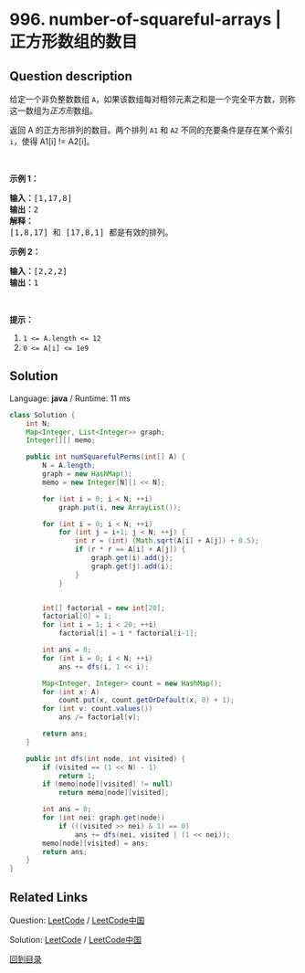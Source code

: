 ﻿# 996. number-of-squareful-arrays | 正方形数组的数目

## Question description

<!--If you want to use the English description, use <p>An array is <strong>squareful</strong> if the sum of every pair of adjacent elements is a <strong>perfect square</strong>.</p>

<p>Given an integer array nums, return <em>the number of permutations of </em><code>nums</code><em> that are <strong>squareful</strong></em>.</p>

<p>Two permutations <code>perm1</code> and <code>perm2</code> are different if there is some index <code>i</code> such that <code>perm1[i] != perm2[i]</code>.</p>

<p>&nbsp;</p>
<p><strong>Example 1:</strong></p>

<pre>
<strong>Input:</strong> nums = [1,17,8]
<strong>Output:</strong> 2
<strong>Explanation:</strong> [1,8,17] and [17,8,1] are the valid permutations.
</pre>

<p><strong>Example 2:</strong></p>

<pre>
<strong>Input:</strong> nums = [2,2,2]
<strong>Output:</strong> 1
</pre>

<p>&nbsp;</p>
<p><strong>Constraints:</strong></p>

<ul>
	<li><code>1 &lt;= nums.length &lt;= 12</code></li>
	<li><code>0 &lt;= nums[i] &lt;= 10<sup>9</sup></code></li>
</ul>
 instead-->
<p>给定一个非负整数数组&nbsp;<code>A</code>，如果该数组每对相邻元素之和是一个完全平方数，则称这一数组为<em>正方形</em>数组。</p>

<p>返回 A 的正方形排列的数目。两个排列 <code>A1</code> 和 <code>A2</code> 不同的充要条件是存在某个索引 <code>i</code>，使得 A1[i] != A2[i]。</p>

<p>&nbsp;</p>

<p><strong>示例 1：</strong></p>

<pre><strong>输入：</strong>[1,17,8]
<strong>输出：</strong>2
<strong>解释：</strong>
[1,8,17] 和 [17,8,1] 都是有效的排列。
</pre>

<p><strong>示例 2：</strong></p>

<pre><strong>输入：</strong>[2,2,2]
<strong>输出：</strong>1
</pre>

<p>&nbsp;</p>

<p><strong>提示：</strong></p>

<ol>
	<li><code>1 &lt;= A.length &lt;= 12</code></li>
	<li><code>0 &lt;= A[i] &lt;= 1e9</code></li>
</ol>




## Solution

Language: **java**  /  Runtime: 11 ms

```java
class Solution {
    int N;
    Map<Integer, List<Integer>> graph;
    Integer[][] memo;

    public int numSquarefulPerms(int[] A) {
        N = A.length;
        graph = new HashMap();
        memo = new Integer[N][1 << N];

        for (int i = 0; i < N; ++i)
            graph.put(i, new ArrayList());

        for (int i = 0; i < N; ++i)
            for (int j = i+1; j < N; ++j) {
                int r = (int) (Math.sqrt(A[i] + A[j]) + 0.5);
                if (r * r == A[i] + A[j]) {
                    graph.get(i).add(j);
                    graph.get(j).add(i);
                }
            }


        int[] factorial = new int[20];
        factorial[0] = 1;
        for (int i = 1; i < 20; ++i)
            factorial[i] = i * factorial[i-1];

        int ans = 0;
        for (int i = 0; i < N; ++i)
            ans += dfs(i, 1 << i);

        Map<Integer, Integer> count = new HashMap();
        for (int x: A)
            count.put(x, count.getOrDefault(x, 0) + 1);
        for (int v: count.values())
            ans /= factorial[v];

        return ans;
    }

    public int dfs(int node, int visited) {
        if (visited == (1 << N) - 1)
            return 1;
        if (memo[node][visited] != null)
            return memo[node][visited];

        int ans = 0;
        for (int nei: graph.get(node))
            if (((visited >> nei) & 1) == 0)
                ans += dfs(nei, visited | (1 << nei));
        memo[node][visited] = ans;
        return ans;
    }
}


```



## Related Links

Question: [LeetCode](https://leetcode.com/problems/number-of-squareful-arrays/description/)  /  [LeetCode中国](https://leetcode-cn.com/problems/number-of-squareful-arrays/description/)

Solution: [LeetCode](https://leetcode.com/articles/number-of-squareful-arrays/)  /  [LeetCode中国](https://leetcode-cn.com/articles/number-of-squareful-arrays/)

[回到目录](../README.md)